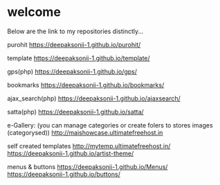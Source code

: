 # welcome
Below are the link to my repositories distinctly...

purohit
https://deepaksonii-1.github.io/purohit/

template
https://deepaksonii-1.github.io/template/

gps(php)
https://deepaksonii-1.github.io/gps/

bookmarks
https://deepaksonii-1.github.io/bookmarks/

ajax_search(php)
https://deepaksonii-1.github.io/ajaxsearch/

satta(php)
https://deepaksonii-1.github.io/satta/

e-Gallery:  (you can manage categories or create folers to stores images (categorysed))
http://maishowcase.ultimatefreehost.in

self created templates
http://mytemp.ultimatefreehost.in/
https://deepaksonii-1.github.io/artist-theme/

menus & buttons
https://deepaksonii-1.github.io/Menus/
https://deepaksonii-1.github.io/buttons/
